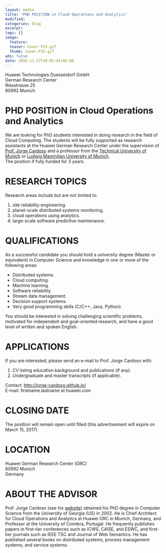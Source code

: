 ```yaml
---
layout: media
title: "PHD POSITION in Cloud Operations and Analytics"
modified:
categories: blog
excerpt:
tags: []
image:
  feature:
  teaser: Cover-FSS.gif
  thumb: Cover-FSS.gif
ads: false
date: 2016-11-27T10:01:01+02:00
---
```



Huawei Technologies Duesseldorf GmbH  
German Research Center  
Riesstrasse 25  
80992 Munich  


PHD POSITION in Cloud Operations and Analytics
==============================================
We are looking for PhD students interested in doing research in the field of Cloud Computing. The students will be fully supported as research assistants at the Huawei German Research Center under the supervision of [Prof. Jorge Cardoso](http://jorge-cardoso.github.io/) and a professor from the [Technical University of Munich](http://www.tum.de) or [Ludwig Maximilian University of Munich](http://www.uni-muenchen.de).  
The position if fully funded for 3 years.

RESEARCH TOPICS
===============
Research areas include but are not limited to:  
1. site reliability engineering.  
2. planet-scale distributed systems monitoring.  
3. cloud operations using analytics.  
4. large-scale software predictive maintenance.  

QUALIFICATIONS
==============
As a successful candidate you should hold a university degree (Master or equivalent) in Computer Science and knowledge in one or more of the following areas:
* Distributed systems.
* Cloud computing.
* Machine learning.
* Software reliability.
* Stream data management.
* Decision support systems.
* Very good programming skills (C/C++, Java, Python).

You should be interested in solving challenging scientific problems, motivated for independent and goal-oriented research, and have a good level of written and spoken English.

APPLICATIONS
============
If you are interested, please send an e-mail to Prof. Jorge Cardoso with:  
1. CV listing education background and publications (if any).  
2. Undergraduate and master transcripts (if applicable).  

Contact: http://jorge-cardoso.github.io/  
E-mail: firstname.lastname at huawei.com

CLOSING DATE
============
The position will remain open until filled (this advertisement will expire on March 15, 2017).

LOCATION
========
Huawei German Research Center (GRC)  
80992 Munich  
Germany  

ABOUT THE ADVISOR
=================
Prof. Jorge Cardoso (see his [website](http://jorge-cardoso.github.io/)) obtained his PhD degree in Computer Science from the University of Georgia (US) in 2002.
He is Chief Architect for Cloud Operations and Analytics at Huawei GRC in Munich, Germany, and Professor at the University of Coimbra, Portugal.
He frequently publishes papers in first-tier conferences such as ICWS, CAISE, and ESWC, and first-tier journals such as IEEE TSC and Journal of Web Semantics.
He has published several books on distributed systems, process management systems, and service systems.

